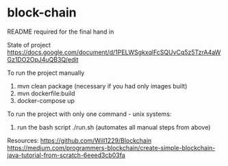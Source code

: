 # block-chain

README required for the final hand in  

State of project  
https://docs.google.com/document/d/1PELWSgkxqlFcSQUvCq5z5TzrA4aWGz1DO2OpJ4uQB3Q/edit


To run the project manually
1. mvn clean package (necessary if you had only images built)
2. mvn dockerfile:build
3. docker-compose up

To run the project with only one command - unix systems:
1. run the bash script ./run.sh (automates all manual steps from above)

Resources:
https://github.com/Will1229/Blockchain
https://medium.com/programmers-blockchain/create-simple-blockchain-java-tutorial-from-scratch-6eeed3cb03fa
